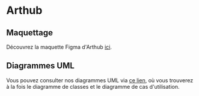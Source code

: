 # Arthub

## Maquettage

Découvrez la maquette Figma d'Arthub [ici](https://www.figma.com/file/mdUv4GiYvQG8iHFuBSrUMj/arthub?type=design&node-id=1%3A2&mode=design&t=F55glF1x7fEnQUR0-1).

## Diagrammes UML

Vous pouvez consulter nos diagrammes UML via [ce lien](https://lucid.app/lucidchart/cb4dca35-1a88-40be-8f08-776f5faa5f64/edit?viewport_loc=1010%2C-1229%2C2622%2C1284%2C0_0&invitationId=inv_97a8369c-45dc-4ee7-b2a9-9b4d2e1cc201), où vous trouverez à la fois le diagramme de classes et le diagramme de cas d'utilisation.
